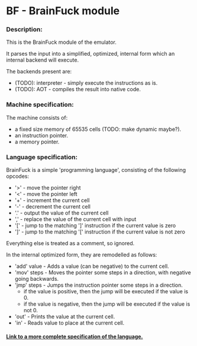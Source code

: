 # BF - BrainFuck module

### Description:

This is the BrainFuck module of the emulator.

It parses the input into a simplified, optimized, internal form which an internal backend will execute.

The backends present are:
- (TODO): interpreter - simply execute the instructions as is.
- (TODO): AOT - compiles the result into native code.

### Machine specification:

The machine consists of:
- a fixed size memory of 65535 cells (TODO: make dynamic maybe?).
- an instruction pointer.
- a memory pointer.

### Language specification:

BrainFuck is a simple 'programming language', consisting of the following opcodes:

- '>' - move the pointer right
- '<' - move the pointer left
- '+' - increment the current cell
- '-' - decrement the current cell
- '.' - output the value of the current cell
- ',' - replace the value of the current cell with input
- '[' - jump to the matching ']' instruction if the current value is zero
- ']' - jump to the matching '[' instruction if the current value is not zero

Everything else is treated as a comment, so ignored.

In the internal optimized form, they are remodelled as follows:

- 'add' value - Adds a value (can be negative) to the current cell.
- 'mov' steps - Moves the pointer some steps in a direction, with negative going backwards.
- 'jmp' steps - Jumps the instruction pointer some steps in a direction.
    - if the value is positive, then the jump will be executed if the value is 0.
    - if the value is negative, then the jump will be executed if the value is not 0.
- 'out' - Prints the value at the current cell.
- 'in' - Reads value to place at the current cell.

#### [Link to a more complete specification of the language.](https://github.com/sunjay/brainfuck/blob/master/brainfuck.md)